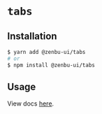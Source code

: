 # `tabs`

## Installation

```sh
$ yarn add @zenbu-ui/tabs
# or
$ npm install @zenbu-ui/tabs
```

## Usage

View docs [here](https://zenbu-ui.com/docs/components/tabs).
